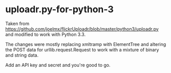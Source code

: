 uploadr.py-for-python-3
=======================

Taken from <https://github.com/joelmx/flickrUploadr/blob/master/python3/uploadr.py> 
and modified to work with Python 3.3.

The changes were mostly replacing xmltramp with ElementTree and altering the POST data 
for urllib.request.Request to work with a mixture of binary and string data.

Add an API key and secret and you're good to go.
